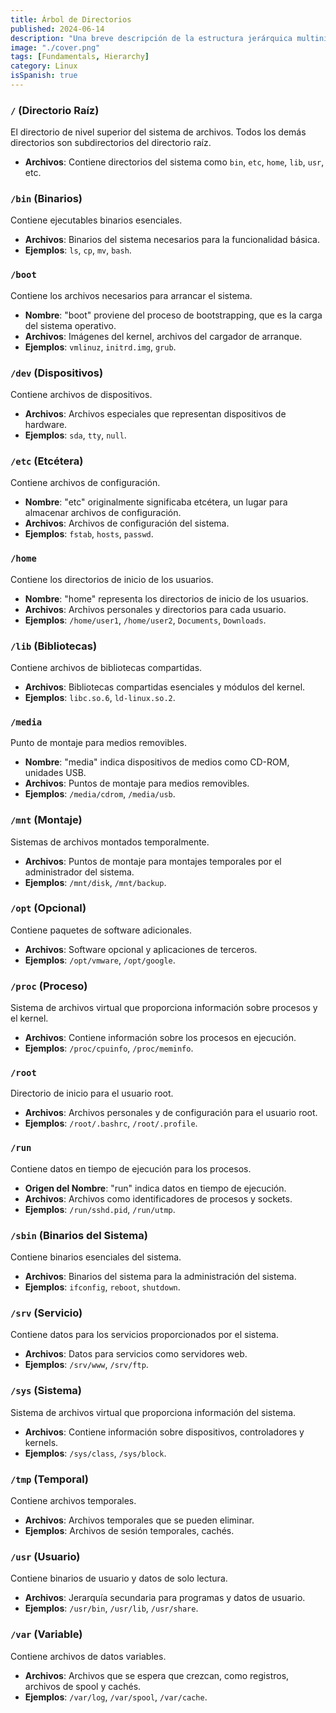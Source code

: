 ```yaml
---
title: Árbol de Directorios
published: 2024-06-14
description: "Una breve descripción de la estructura jerárquica multinivel en Unix"
image: "./cover.png"
tags: [Fundamentals, Hierarchy]
category: Linux
isSpanish: true
---
```


### **`/` (Directorio Raíz)**

El directorio de nivel superior del sistema de archivos. Todos los demás directorios son subdirectorios del directorio raíz.

- **Archivos**: Contiene directorios del sistema como `bin`, `etc`, `home`, `lib`, `usr`, etc.

### **`/bin` (Binarios)**

Contiene ejecutables binarios esenciales.

- **Archivos**: Binarios del sistema necesarios para la funcionalidad básica.
- **Ejemplos**: `ls`, `cp`, `mv`, `bash`.

### **`/boot`**

Contiene los archivos necesarios para arrancar el sistema.

- **Nombre**: "boot" proviene del proceso de bootstrapping, que es la carga del sistema operativo.
- **Archivos**: Imágenes del kernel, archivos del cargador de arranque.
- **Ejemplos**: `vmlinuz`, `initrd.img`, `grub`.

### **`/dev` (Dispositivos)**

Contiene archivos de dispositivos.

- **Archivos**: Archivos especiales que representan dispositivos de hardware.
- **Ejemplos**: `sda`, `tty`, `null`.

### **`/etc` (Etcétera)**

Contiene archivos de configuración.

- **Nombre**: "etc" originalmente significaba etcétera, un lugar para almacenar archivos de configuración.
- **Archivos**: Archivos de configuración del sistema.
- **Ejemplos**: `fstab`, `hosts`, `passwd`.

### **`/home`**

Contiene los directorios de inicio de los usuarios.

- **Nombre**: "home" representa los directorios de inicio de los usuarios.
- **Archivos**: Archivos personales y directorios para cada usuario.
- **Ejemplos**: `/home/user1`, `/home/user2`, `Documents`, `Downloads`.

### **`/lib` (Bibliotecas)**

Contiene archivos de bibliotecas compartidas.

- **Archivos**: Bibliotecas compartidas esenciales y módulos del kernel.
- **Ejemplos**: `libc.so.6`, `ld-linux.so.2`.

### **`/media`**

Punto de montaje para medios removibles.

- **Nombre**: "media" indica dispositivos de medios como CD-ROM, unidades USB.
- **Archivos**: Puntos de montaje para medios removibles.
- **Ejemplos**: `/media/cdrom`, `/media/usb`.

### **`/mnt` (Montaje)**

Sistemas de archivos montados temporalmente.

- **Archivos**: Puntos de montaje para montajes temporales por el administrador del sistema.
- **Ejemplos**: `/mnt/disk`, `/mnt/backup`.

### **`/opt` (Opcional)**

Contiene paquetes de software adicionales.

- **Archivos**: Software opcional y aplicaciones de terceros.
- **Ejemplos**: `/opt/vmware`, `/opt/google`.

### **`/proc` (Proceso)**

Sistema de archivos virtual que proporciona información sobre procesos y el kernel.

- **Archivos**: Contiene información sobre los procesos en ejecución.
- **Ejemplos**: `/proc/cpuinfo`, `/proc/meminfo`.

### **`/root`**

Directorio de inicio para el usuario root.

- **Archivos**: Archivos personales y de configuración para el usuario root.
- **Ejemplos**: `/root/.bashrc`, `/root/.profile`.

### **`/run`**

Contiene datos en tiempo de ejecución para los procesos.

- **Origen del Nombre**: "run" indica datos en tiempo de ejecución.
- **Archivos**: Archivos como identificadores de procesos y sockets.
- **Ejemplos**: `/run/sshd.pid`, `/run/utmp`.

### **`/sbin` (Binarios del Sistema)**

Contiene binarios esenciales del sistema.

- **Archivos**: Binarios del sistema para la administración del sistema.
- **Ejemplos**: `ifconfig`, `reboot`, `shutdown`.

### **`/srv` (Servicio)**

Contiene datos para los servicios proporcionados por el sistema.

- **Archivos**: Datos para servicios como servidores web.
- **Ejemplos**: `/srv/www`, `/srv/ftp`.

### **`/sys` (Sistema)**

Sistema de archivos virtual que proporciona información del sistema.

- **Archivos**: Contiene información sobre dispositivos, controladores y kernels.
- **Ejemplos**: `/sys/class`, `/sys/block`.

### **`/tmp` (Temporal)**

Contiene archivos temporales.

- **Archivos**: Archivos temporales que se pueden eliminar.
- **Ejemplos**: Archivos de sesión temporales, cachés.

### **`/usr` (Usuario)**

Contiene binarios de usuario y datos de solo lectura.

- **Archivos**: Jerarquía secundaria para programas y datos de usuario.
- **Ejemplos**: `/usr/bin`, `/usr/lib`, `/usr/share`.

### **`/var` (Variable)**

Contiene archivos de datos variables.

- **Archivos**: Archivos que se espera que crezcan, como registros, archivos de spool y cachés.
- **Ejemplos**: `/var/log`, `/var/spool`, `/var/cache`.
